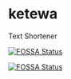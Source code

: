 # ketewa
Text Shortener

[![FOSSA Status](https://app.fossa.com/api/projects/git%2Bgithub.com%2Fcommey%2Fketewa.svg?type=shield)](https://app.fossa.com/projects/git%2Bgithub.com%2Fcommey%2Fketewa?ref=badge_shield)

[![FOSSA Status](https://app.fossa.com/api/projects/git%2Bgithub.com%2Fcommey%2Fketewa.svg?type=large)](https://app.fossa.com/projects/git%2Bgithub.com%2Fcommey%2Fketewa?ref=badge_large)
